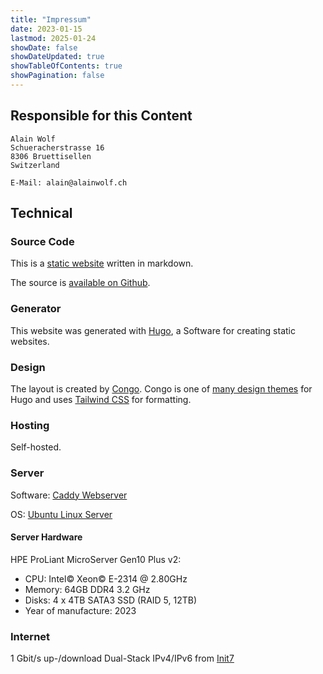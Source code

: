 ```yaml
---
title: "Impressum"
date: 2023-01-15
lastmod: 2025-01-24
showDate: false
showDateUpdated: true
showTableOfContents: true
showPagination: false
---
```


## Responsible for this Content

    Alain Wolf
    Schueracherstrasse 16
    8306 Bruettisellen
    Switzerland

    E-Mail: alain@alainwolf.ch

## Technical

### Source Code

This is a [static website](https://en.wikipedia.org/wiki/Static_web_page)
written in markdown.

The source is [available on Github](https://github.com/alainwolf/alainwolf.ch).

### Generator

This website was generated with [Hugo](https://gohugo.io/), a Software for
creating static websites.

### Design

The layout is created by [Congo](https://jpanther.github.io/congo/). Congo is
one of [many design themes](https://themes.gohugo.io/) for Hugo and uses
[Tailwind CSS](https://tailwindcss.com/) for formatting.

### Hosting

Self-hosted.

### Server

Software: [Caddy Webserver](https://caddyserver.com/)

OS: [Ubuntu Linux Server](https://ubuntu.com/server)

#### Server Hardware

HPE ProLiant MicroServer Gen10 Plus v2:

- CPU: Intel© Xeon© E-2314 @ 2.80GHz
- Memory: 64GB DDR4 3.2 GHz
- Disks: 4 x 4TB SATA3 SSD (RAID 5, 12TB)
- Year of manufacture: 2023

### Internet

1 Gbit/s up-/download Dual-Stack IPv4/IPv6 from [Init7](https://www.init7.net/)
